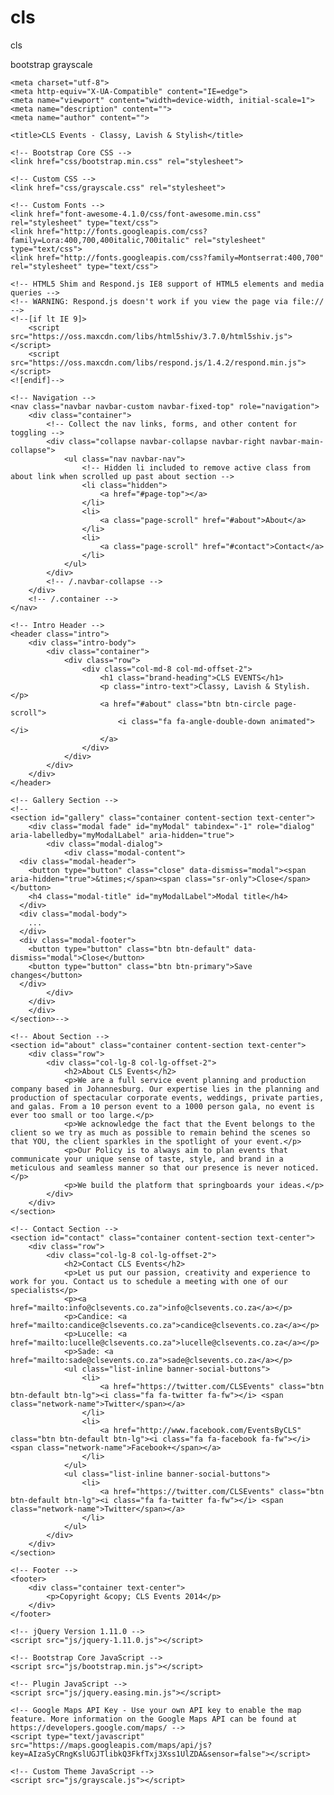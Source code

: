 cls
===

cls

bootstrap grayscale

<!DOCTYPE html>
<html lang="en">

<head>

    <meta charset="utf-8">
    <meta http-equiv="X-UA-Compatible" content="IE=edge">
    <meta name="viewport" content="width=device-width, initial-scale=1">
    <meta name="description" content="">
    <meta name="author" content="">

    <title>CLS Events - Classy, Lavish & Stylish</title>

    <!-- Bootstrap Core CSS -->
    <link href="css/bootstrap.min.css" rel="stylesheet">

    <!-- Custom CSS -->
    <link href="css/grayscale.css" rel="stylesheet">

    <!-- Custom Fonts -->
    <link href="font-awesome-4.1.0/css/font-awesome.min.css" rel="stylesheet" type="text/css">
    <link href="http://fonts.googleapis.com/css?family=Lora:400,700,400italic,700italic" rel="stylesheet" type="text/css">
    <link href="http://fonts.googleapis.com/css?family=Montserrat:400,700" rel="stylesheet" type="text/css">

    <!-- HTML5 Shim and Respond.js IE8 support of HTML5 elements and media queries -->
    <!-- WARNING: Respond.js doesn't work if you view the page via file:// -->
    <!--[if lt IE 9]>
        <script src="https://oss.maxcdn.com/libs/html5shiv/3.7.0/html5shiv.js"></script>
        <script src="https://oss.maxcdn.com/libs/respond.js/1.4.2/respond.min.js"></script>
    <![endif]-->

</head>

<body id="page-top" data-spy="scroll" data-target=".navbar-fixed-top">

    <!-- Navigation -->
    <nav class="navbar navbar-custom navbar-fixed-top" role="navigation">
        <div class="container">
            <!-- Collect the nav links, forms, and other content for toggling -->
            <div class="collapse navbar-collapse navbar-right navbar-main-collapse">
                <ul class="nav navbar-nav">
                    <!-- Hidden li included to remove active class from about link when scrolled up past about section -->
                    <li class="hidden">
                        <a href="#page-top"></a>
                    </li>
                    <li>
                        <a class="page-scroll" href="#about">About</a>
                    </li>                    
                    <li>
                        <a class="page-scroll" href="#contact">Contact</a>
                    </li>
                </ul>
            </div>
            <!-- /.navbar-collapse -->
        </div>
        <!-- /.container -->
    </nav>

    <!-- Intro Header -->
    <header class="intro">
        <div class="intro-body">
            <div class="container">
                <div class="row">
                    <div class="col-md-8 col-md-offset-2">
                        <h1 class="brand-heading">CLS EVENTS</h1>
                        <p class="intro-text">Classy, Lavish & Stylish.</p>
                        <a href="#about" class="btn btn-circle page-scroll">
                            <i class="fa fa-angle-double-down animated"></i>
                        </a>
                    </div>
                </div>
            </div>
        </div>
    </header>
	
	<!-- Gallery Section -->
	<!--
	<section id="gallery" class="container content-section text-center">
		<div class="modal fade" id="myModal" tabindex="-1" role="dialog" aria-labelledby="myModalLabel" aria-hidden="true">
			<div class="modal-dialog">
				<div class="modal-content">
      <div class="modal-header">
        <button type="button" class="close" data-dismiss="modal"><span aria-hidden="true">&times;</span><span class="sr-only">Close</span></button>
        <h4 class="modal-title" id="myModalLabel">Modal title</h4>
      </div>
      <div class="modal-body">
        ...
      </div>
      <div class="modal-footer">
        <button type="button" class="btn btn-default" data-dismiss="modal">Close</button>
        <button type="button" class="btn btn-primary">Save changes</button>
      </div>
			</div>
		</div>
		</div>
	</section>-->

    <!-- About Section -->
    <section id="about" class="container content-section text-center">
        <div class="row">
            <div class="col-lg-8 col-lg-offset-2">
                <h2>About CLS Events</h2>
                <p>We are a full service event planning and production company based in Johannesburg. Our expertise lies in the planning and production of spectacular corporate events, weddings, private parties, and galas. From a 10 person event to a 1000 person gala, no event is ever too small or too large.</p>
                <p>We acknowledge the fact that the Event belongs to the client so we try as much as possible to remain behind the scenes so that YOU, the client sparkles in the spotlight of your event.</p>
                <p>Our Policy is to always aim to plan events that communicate your unique sense of taste, style, and brand in a meticulous and seamless manner so that our presence is never noticed.</p>
				<p>We build the platform that springboards your ideas.</p>
            </div>
        </div>
    </section>

    <!-- Contact Section -->
    <section id="contact" class="container content-section text-center">
        <div class="row">
            <div class="col-lg-8 col-lg-offset-2">
                <h2>Contact CLS Events</h2>
                <p>Let us put our passion, creativity and experience to work for you. Contact us to schedule a meeting with one of our specialists</p>
                <p><a href="mailto:info@clsevents.co.za">info@clsevents.co.za</a></p>                				
				<p>Candice: <a href="mailto:candice@clsevents.co.za">candice@clsevents.co.za</a></p>
				<p>Lucelle: <a href="mailto:lucelle@clsevents.co.za">lucelle@clsevents.co.za</a></p>
				<p>Sade: <a href="mailto:sade@clsevents.co.za">sade@clsevents.co.za</a></p>
				<ul class="list-inline banner-social-buttons">
                    <li>
                        <a href="https://twitter.com/CLSEvents" class="btn btn-default btn-lg"><i class="fa fa-twitter fa-fw"></i> <span class="network-name">Twitter</span></a>
                    </li>
                    <li>
                        <a href="http://www.facebook.com/EventsByCLS" class="btn btn-default btn-lg"><i class="fa fa-facebook fa-fw"></i> <span class="network-name">Facebook+</span></a>
                    </li>
                </ul>
				<ul class="list-inline banner-social-buttons">
                    <li>
                        <a href="https://twitter.com/CLSEvents" class="btn btn-default btn-lg"><i class="fa fa-twitter fa-fw"></i> <span class="network-name">Twitter</span></a>
                    </li>                   
                </ul>
            </div>
        </div>
    </section>

    <!-- Footer -->
    <footer>
        <div class="container text-center">
            <p>Copyright &copy; CLS Events 2014</p>
        </div>
    </footer>

    <!-- jQuery Version 1.11.0 -->
    <script src="js/jquery-1.11.0.js"></script>

    <!-- Bootstrap Core JavaScript -->
    <script src="js/bootstrap.min.js"></script>

    <!-- Plugin JavaScript -->
    <script src="js/jquery.easing.min.js"></script>

    <!-- Google Maps API Key - Use your own API key to enable the map feature. More information on the Google Maps API can be found at https://developers.google.com/maps/ -->
    <script type="text/javascript" src="https://maps.googleapis.com/maps/api/js?key=AIzaSyCRngKslUGJTlibkQ3FkfTxj3Xss1UlZDA&sensor=false"></script>

    <!-- Custom Theme JavaScript -->
    <script src="js/grayscale.js"></script>

</body>

</html>
